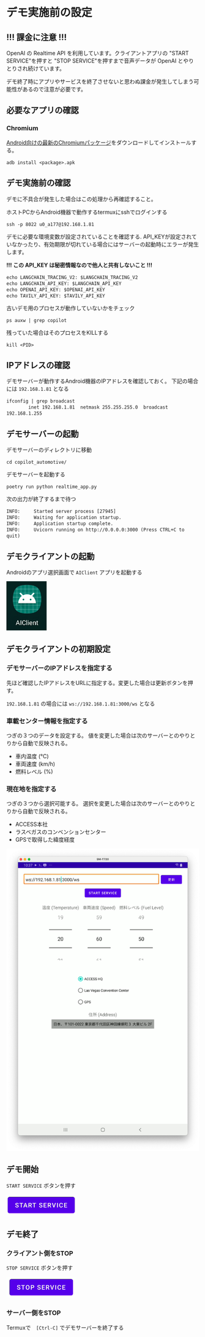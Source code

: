 # デモ実施前の設定

## **!!! 課金に注意 !!!**

OpenAI の Realtime API を利用しています。クライアントアプリの "START SERVICE"を押すと "STOP SERVICE"を押すまで音声データが OpenAI とやりとりされ続けています。

デモ終了時にアプリやサービスを終了させないと思わぬ課金が発生してしまう可能性があるので注意が必要です。

## 必要なアプリの確認

### Chromium
[Android向けの最新のChromiumパッケージ](https://github.com/macchrome/droidchrome/tags)をダウンロードしてインストールする。

```
adb install <package>.apk
```


## デモ実施前の確認

デモに不具合が発生した場合はこの処理から再確認すること。


ホストPCからAndroid機器で動作するtermuxにsshでログインする

```terminal:host
ssh -p 8022 u0_a177@192.168.1.81
```

デモに必要な環境変数が設定されていることを確認する. API_KEYが設定されていなかったり、有効期限が切れている場合にはサーバーの起動時にエラーが発生します。

**!!! この API_KEY は秘密情報なので他人と共有しないこと !!!**

```terminal:termux
echo LANGCHAIN_TRACING_V2: $LANGCHAIN_TRACING_V2
echo LANGCHAIN_API_KEY: $LANGCHAIN_API_KEY
echo OPENAI_API_KEY: $OPENAI_API_KEY
echo TAVILY_API_KEY: $TAVILY_API_KEY
```

古いデモ用のプロセスが動作していないかをチェック

```terminal: termux
ps auxw | grep copilot
```

残っていた場合はそのプロセスをKILLする

```terminal: termux
kill <PID>
```

## IPアドレスの確認

デモサーバーが動作するAndroid機器のIPアドレスを確認しておく。
下記の場合には `192.168.1.81` となる

```terminal: termux
ifconfig | grep broadcast
        inet 192.168.1.81  netmask 255.255.255.0  broadcast 192.168.1.255
```

## デモサーバーの起動

デモサーバーのディレクトリに移動

```terminal: termux
cd copilot_automotive/
```

デモサーバーを起動する

```terminal: termux
poetry run python realtime_app.py 
```

次の出力が終了するまで待つ

```
INFO:     Started server process [27945]
INFO:     Waiting for application startup.
INFO:     Application startup complete.
INFO:     Uvicorn running on http://0.0.0.0:3000 (Press CTRL+C to quit)
```

## デモクライアントの起動

Androidのアプリ選択画面で `AIClient` アプリを起動する

![icon](/doc/img/aiclient_icon.png)

## デモクライアントの初期設定

### デモサーバーのIPアドレスを指定する

先ほど確認したIPアドレスをURLに指定する。変更した場合は更新ボタンを押す。

`192.168.1.81` の場合には `ws://192.168.1.81:3000/ws` となる

### 車載センター情報を指定する

つぎの３つのデータを設定する。
値を変更した場合は次のサーバーとのやりとりから自動で反映される。

- 車内温度 (°C)
- 車両速度 (km/h)
- 燃料レベル (%)

### 現在地を指定する

つぎの３つから選択可能する。
選択を変更した場合は次のサーバーとのやりとりから自動で反映される。

- ACCESS本社
- ラスベガスのコンベンションセンター
- GPSで取得した緯度経度

![icon](/doc/img/main.png)


## デモ開始

`START SERVICE` ボタンを押す

![icon](/doc/img/start.png)


## デモ終了

### クライアント側をSTOP
`STOP SERVICE` ボタンを押す

![icon](/doc/img/stop.png)


### サーバー側をSTOP

Termuxで　`[Ctrl-C]` でデモサーバーを終了する
